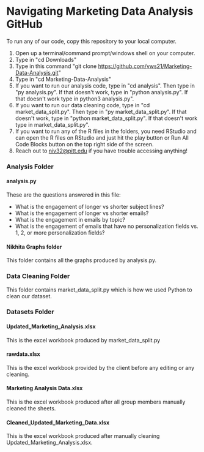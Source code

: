 # Navigating Marketing Data Analysis GitHub

To run any of our code, copy this repository to your local computer. 
1. Open up a terminal/command prompt/windows shell on your computer.
2. Type in "cd Downloads"
3. Type in this command "git clone https://github.com/vws21/Marketing-Data-Analysis.git"
4. Type in "cd Marketing-Data-Analysis"
5. If you want to run our analysis code, type in "cd analysis". Then type in "py analysis.py". If that doesn't work, type in "python analysis.py". If that doesn't work type in python3 analysis.py".
6. If you want to run our data cleaning code, type in "cd market_data_split.py". Then type in "py market_data_split.py". If that doesn't work, type in "python market_data_split.py". If that doesn't work type in market_data_split.py".
7. If you want to run any of the R files in the folders, you need RStudio and can open the R files on RStudio and just hit the play button or Run All Code Blocks button on the top right side of the screen.
8. Reach out to niv32@pitt.edu if you have trouble accessing anything!


### Analysis Folder
#### analysis.py

  These are the questions answered in this file:
  - What is the engagement of longer vs shorter subject lines?
  - What is the engagement of longer vs shorter emails?
  - What is the engagement in emails by topic?
  - What is the engagement of emails that have no personalization fields vs. 1, 2, or more personalization fields?

#### Nikhita Graphs folder
  This folder contains all the graphs produced by analysis.py.

### Data Cleaning Folder
  This folder contains market_data_split.py which is how we used Python to clean our dataset. 

### Datasets Folder
#### Updated_Marketing_Analysis.xlsx
  This is the excel workbook produced by market_data_split.py


#### rawdata.xlsx
  This is the excel workbook provided by the client before any editing or any cleaning.


#### Marketing Analysis Data.xlsx
  This is the excel workbook produced after all group members manually cleaned the sheets.


#### Cleaned_Updated_Marketing_Data.xlsx
  This is the excel workbook produced after manually cleaning  Updated_Marketing_Analysis.xlsx.
